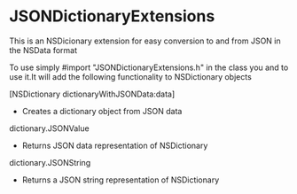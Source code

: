 JSONDictionaryExtensions
========================

This is an NSDicionary extension for easy conversion to and from JSON in the NSData format

To use simply #import "JSONDictionaryExtensions.h" in the class you and to use it.It will add the following 
functionality to NSDictionary objects

[NSDictionary dictionaryWithJSONData:data] 

 - Creates a dictionary object from JSON data

 dictionary.JSONValue

 - Returns JSON data representation of NSDictionary

 dictionary.JSONString

 - Returns a JSON string representation of NSDictionary